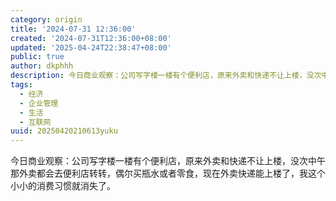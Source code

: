 ```yaml
---
category: origin
title: '2024-07-31 12:36:00'
created: '2024-07-31T12:36:00+08:00'
updated: '2025-04-24T22:38:47+08:00'
public: true
author: dkphhh
description: 今日商业观察：公司写字楼一楼有个便利店，原来外卖和快递不让上楼，没次中午那外卖都会去便利店转转，偶尔买瓶水或者零食……
tags:
  - 经济
  - 企业管理
  - 生活
  - 互联网
uuid: 20250420210613yuku
---
```


今日商业观察：公司写字楼一楼有个便利店，原来外卖和快递不让上楼，没次中午那外卖都会去便利店转转，偶尔买瓶水或者零食，现在外卖快递能上楼了，我这个小小的消费习惯就消失了。
